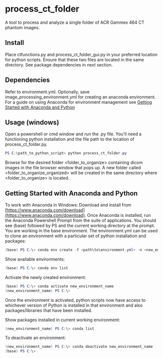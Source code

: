 # process_ct_folder

A tool to process and analyze a single folder of ACR Gammex 464 CT phantom images.

## Install

Place ctfunctions.py and process_ct_folder_gui.py in your preferred location for python scripts. Ensure that these two files are located in the same directory. See package dependencies in next section. 

## Dependencies

Refer to environment.yml. Optionally, save image_processing_environment.yml for creating an anaconda environment. For a guide on using Anaconda for environment management see [Getting Started with Anaconda and Python](#getting-started-with-anaconda-and-python)

## Usage (windows)

Open a powershell or cmd window and run the .py file. You'll need a functioning python installation and the file path to the location of process_ct_folder.py.

```powershell
PS C:\path_to_python_script> python process_ct_folder.py
```

Browse for the desired folder <folder_to_organize> containing dicom images in the file browser window that pops up.
A new folder called <folder_to_organize_organized> will be created in the same directory where <folder_to_organize> is located.

## Getting Started with Anaconda and Python

To work with Anaconda in Windows:
Download and install from [https://www.anaconda.com/download](https://www.anaconda.com/download).
Once Anaconda is installed, run the Anaconda Powershell Prompt from the suite of applications.
You should see (base) followed by PS and the current working directory at the prompt. You are working in the base environment.
The environment.yml can be used to clone an environment with a particular set of python installation and packages:

```powershell
(base) PS C:\> conda env create -f <path\to\environment.yml> -n <new_environment_name>
```

Show available environments:

```powershell
(base) PS C:\> conda env list
```

Activate the newly created environment:

```powershell
(base) PS C:\> conda activate new_environment_name
(new_environment_name) PS C:\>
```

Once the environment is activated, python scripts now have access to whichever version of Python is installed in that environment and also packages/libraries that have been installed.

Show packages installed in current working environment:

```powershell
(new_environment_name) PS C:\> conda list
```

To deactivate an environment:

```powershell
(new_environment_name) PS C:\> conda deactivate new_environment_name
(base) PS C:\>
```
